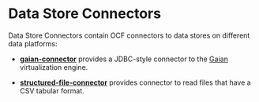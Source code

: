 <!-- SPDX-License-Identifier: Apache-2.0 -->
<!-- Copyright Contributors to the ODPi Egeria project. -->

# Data Store Connectors

Data Store Connectors contain OCF connectors to data stores on different
data platforms:

* **[gaian-connector](gaian-connector)** provides a JDBC-style connector to the [Gaian](https://github.com/gaiandb/gaiandb) virtualization
engine.

* **[structured-file-connector](structured-file-connector)** provides connector to read files
that have a CSV tabular format.